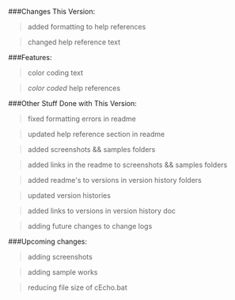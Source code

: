 ###Changes This Version:

> added formatting to help references

> changed help reference text

###Features:

> color coding text

> *color coded* help references

###Other Stuff Done with This Version:

> fixed formatting errors in readme

> updated help reference section in readme

> added screenshots && samples folders

> added links in the readme to screenshots && samples folders

> added readme's to versions in version history folders

> updated version histories

> added links to versions in version history doc

> adding future changes to change logs

###Upcoming changes:

> adding screenshots

> adding sample works

> reducing file size of cEcho.bat
